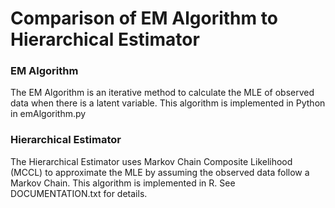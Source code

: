 # Comparison of EM Algorithm to Hierarchical Estimator

### EM Algorithm

The EM Algorithm is an iterative method to calculate the MLE
of observed data when there is a latent variable. This
algorithm is implemented in Python in emAlgorithm.py

### Hierarchical Estimator

The Hierarchical Estimator uses Markov Chain Composite
Likelihood (MCCL) to approximate the MLE by assuming the
observed data follow a Markov Chain. This algorithm is
implemented in R. See DOCUMENTATION.txt for details.